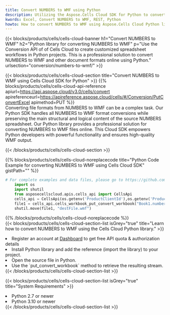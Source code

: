 ```yaml
---
title: Convert NUMBERS to WMF using Python 
description: Utilizing the Aspose.Cells Cloud SDK for Python to convert a NUMBERS format file to a WMF format file. 
kwords: Excel, Convert NUMBERS to WMF, REST, Python
howto: How to convert NUMBERS to WMF using Aspose.Cells Cloud Python library.
---
```



{{< blocks/products/cells/cells-cloud-banner h1="Convert NUMBERS to WMF" h2="Python library for converting NUMBERS to WMF" p="Use the Conversion API of of Cells Cloud to create customized spreadsheet workflows in Python projects. This is a professional solution to convert NUMBERS to WMF and other document formats online using Python." urlsection="conversion/numbers-to-wmf/" >}}

{{< blocks/products/cells/cells-cloud-section  title="Convert NUMBERS to WMF using Cells Cloud SDK for Python" >}}
{{% blocks/products/cells/cells-cloud-api-reference  apiurl=https://api.aspose.cloud/v3.0/cells/convert  apireferenceurl=https://apireference.aspose.cloud/cells/#/Conversion/PutConvertExcel  apimethod=PUT %}}
<br/>
Converting file formats from NUMBERS to WMF can be a complex task. Our Python SDK handles all NUMBERS to WMF format conversions while preserving the main structural and logical content of the source NUMBERS spreadsheet. Our Python library provides a professional solution for converting NUMBERS to WMF files online. This Cloud SDK empowers Python developers with powerful functionality and ensures high-quality WMF output.

{{< /blocks/products/cells/cells-cloud-section >}}

{{% blocks/products/cells/cells-cloud-noreplacecode title="Python Code Example for converting NUMBERS to WMF using Cells Cloud SDK" gistPath="" %}}
 
```python
# For complete examples and data files, please go to https://github.com/aspose-cells-cloud/aspose-cells-cloud-python/
    import os
    import shutil
    from asposecellscloud.apis.cells_api import CellsApi
    cells_api = CellsApi(os.getenv('ProductClientId'),os.getenv('ProductClientSecret'))
    file1 = cells_api.cells_workbook_put_convert_workbook("Book1.numbers",format="wmf")
    shutil.move(file1, "destFile.wmf")     
```
 
{{% /blocks/products/cells/cells-cloud-noreplacecode  %}}
<br/>
{{< blocks/products/cells/cells-cloud-section-list isGrey="true"  title="Learn how to convert NUMBERS to WMF using the Cells Cloud Python library." >}}
<li>Register an account at <a href="https://dashboard.aspose.cloud/">Dashboard</a> to get free API quota & authorization details</li>
<li>Install Python library and add the reference (import the library) to your project.</li>
<li>Open the source file in Python.</li>
<li>Use the `put_convert_workbook` method to retrieve the resulting stream.</li>
{{< /blocks/products/cells/cells-cloud-section-list >}}

{{< blocks/products/cells/cells-cloud-section-list isGrey="true"  title="System Requirements" >}}
<li>Python 2.7 or newer</li>
<li>Python 3.10 or newer</li>
{{< /blocks/products/cells/cells-cloud-section-list >}}
